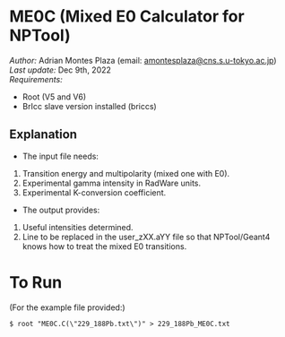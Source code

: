 # ME0C (Mixed E0 Calculator for NPTool) #

_Author:_ Adrian Montes Plaza (email: amontesplaza@cns.s.u-tokyo.ac.jp) <br>
_Last update:_ Dec 9th, 2022 <br>
_Requirements:_ <br>
- Root (V5 and V6)
- BrIcc slave version installed (briccs)

## Explanation ##
- The input file needs:
1. Transition energy and multipolarity (mixed one with E0).
2. Experimental gamma intensity in RadWare units.
3. Experimental K-conversion coefficient.

- The output provides:
1. Useful intensities determined.
2. Line to be replaced in the user_zXX.aYY file so that NPTool/Geant4 knows how to treat the mixed E0 transitions.

# To Run #
(For the example file provided:)
```
$ root "ME0C.C(\"229_188Pb.txt\")" > 229_188Pb_ME0C.txt
```
